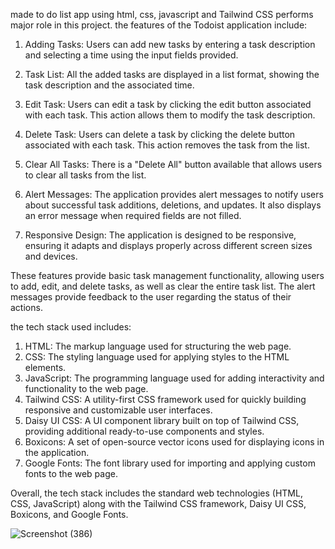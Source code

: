 
made to do list app using html, css,  javascript and Tailwind CSS performs major role in this project.
the features of the Todoist application include:

1. Adding Tasks: Users can add new tasks by entering a task description and selecting a time using the input fields provided.

2. Task List: All the added tasks are displayed in a list format, showing the task description and the associated time.

3. Edit Task: Users can edit a task by clicking the edit button associated with each task. This action allows them to modify the task description.

4. Delete Task: Users can delete a task by clicking the delete button associated with each task. This action removes the task from the list.

5. Clear All Tasks: There is a "Delete All" button available that allows users to clear all tasks from the list.

6. Alert Messages: The application provides alert messages to notify users about successful task additions, deletions, and updates. It also displays an error message when required fields are not filled.

7. Responsive Design: The application is designed to be responsive, ensuring it adapts and displays properly across different screen sizes and devices.

These features provide basic task management functionality, allowing users to add, edit, and delete tasks, as well as clear the entire task list.
The alert messages provide feedback to the user regarding the status of their actions.


the tech stack used includes:

1. HTML: The markup language used for structuring the web page.
2. CSS: The styling language used for applying styles to the HTML elements.
3. JavaScript: The programming language used for adding interactivity and functionality to the web page.
4. Tailwind CSS: A utility-first CSS framework used for quickly building responsive and customizable user interfaces.
5. Daisy UI CSS: A UI component library built on top of Tailwind CSS, providing additional ready-to-use components and styles.
6. Boxicons: A set of open-source vector icons used for displaying icons in the application.
7. Google Fonts: The font library used for importing and applying custom fonts to the web page.

Overall, the tech stack includes the standard web technologies (HTML, CSS, JavaScript) along with the Tailwind CSS framework, Daisy UI CSS, Boxicons, and Google Fonts.

![Screenshot (386)](https://github.com/jks6404/OCTANET_JULY2/assets/119485859/f4c769de-b8c1-445a-8979-d3fd4e6b868c)
